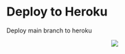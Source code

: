 # Deploy to Heroku
Deploy main branch to heroku

<p align="center">
<a href="https://heroku.com/deploy?template=https://github.com/forkmeplease/ToolJet/tree/main"><img src="https://www.herokucdn.com/deploy/button.svg" /></a>
</P>
